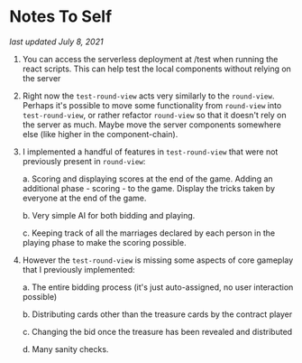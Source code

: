 # Notes To Self

*last updated July 8, 2021*

1. You can access the serverless deployment at /test when running the react scripts.
This can help test the local components without relying on the server

2. Right now the `test-round-view` acts very similarly to the `round-view`. Perhaps it's possible to move some functionality from `round-view` into `test-round-view`, or rather refactor `round-view` so that it doesn't rely on the server as much. Maybe move the server components somewhere else (like higher in the component-chain).

3. I implemented a handful of features in `test-round-view` that were not previously present in `round-view`:

    a. Scoring and displaying scores at the end of the game. Adding an additional phase - scoring - to the game. Display the tricks taken by everyone at the end of the game.

    b. Very simple AI for both bidding and playing.

    c. Keeping track of all the marriages declared by each person in the playing phase to make the scoring possible.

4. However the `test-round-view` is missing some aspects of core gameplay that I previously implemented:

    a. The entire bidding process (it's just auto-assigned, no user interaction possible)

    b. Distributing cards other than the treasure cards by the contract player

    c. Changing the bid once the treasure has been revealed and distributed

    d. Many sanity checks.